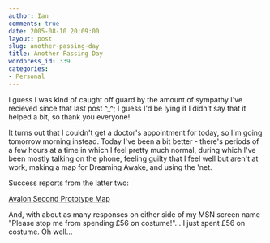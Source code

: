 ```yaml
---
author: Ian
comments: true
date: 2005-08-10 20:09:00
layout: post
slug: another-passing-day
title: Another Passing Day
wordpress_id: 339
categories:
- Personal
---
```


I guess I was kind of caught off guard by the amount of sympathy I've recieved since that last post ^_^;  I guess I'd be lying if I didn't say that it helped a bit, so thank you everyone!  

It turns out that I couldn't get a doctor's appointment for today, so I'm going tomorrow morning instead.  Today I've been a bit better - there's periods of a few hours at a time in which I feel pretty much normal, during which I've been mostly talking on the phone, feeling guilty that I feel well but aren't at work, making a map for Dreaming Awake, and using the 'net.  

Success reports from the latter two:  

<a href="http://www.marmablue.co.uk/images/maps/avalon.jpg">Avalon Second Prototype Map</a>  

And, with about as many responses on either side of my MSN screen name "Please stop me from spending £56 on costume!"...  I just spent £56 on costume.  Oh well...
